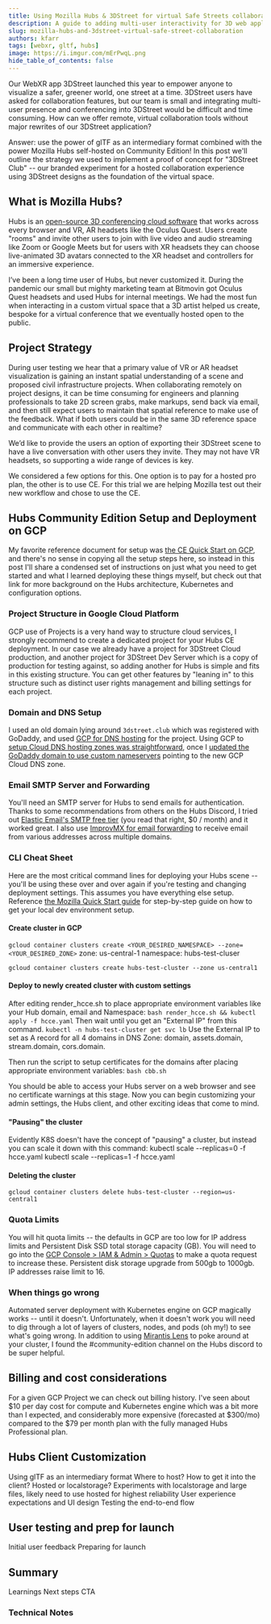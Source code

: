 ```yaml
---
title: Using Mozilla Hubs & 3DStreet for virtual Safe Streets collaboration
description: A guide to adding multi-user interactivity for 3D web applications using glTF files as intermediary.
slug: mozilla-hubs-and-3dstreet-virtual-safe-street-collaboration
authors: kfarr
tags: [webxr, gltf, hubs]
image: https://i.imgur.com/mErPwqL.png
hide_table_of_contents: false
---
```


Our WebXR app 3DStreet launched this year to empower anyone to visualize a safer, greener world, one street at a time. 3DStreet users have asked for collaboration features, but our team is small and integrating multi-user presence and conferencing into 3DStreet would be difficult and time consuming. How can we offer remote, virtual collaboration tools without major rewrites of our 3DStreet application?

Answer: use the power of glTF as an intermediary format combined with the power Mozilla Hubs self-hosted on Community Edition! In this post we'll outline the strategy we used to implement a proof of concept for "3DStreet Club" -- our branded experiment for a hosted collaboration experience using 3DStreet designs as the foundation of the virtual space.

<!-- truncate -->

## What is Mozilla Hubs?
Hubs is an [open-source 3D conferencing cloud software](https://labs.mozilla.org/projects/hubs/) that works across every browser and VR, AR headsets like the Oculus Quest. Users create "rooms" and invite other users to join with live video and audio streaming like Zoom or Google Meets but for users with XR headsets they can choose live-animated 3D avatars connected to the XR headset and controllers for an immersive experience.

I’ve been a long time user of Hubs, but never customized it. During the pandemic our small but mighty marketing team at Bitmovin got Oculus Quest headsets and used Hubs for internal meetings. We had the most fun when interacting in a custom virtual space that a 3D artist helped us create, bespoke for a virtual conference that we eventually hosted open to the public.

## Project Strategy
During user testing we hear that a primary value of VR or AR headset visualization is gaining an instant spatial understanding of a scene and proposed civil infrastructure projects. When collaborating remotely on project designs, it can be time consuming for engineers and planning professionals to take 2D screen grabs, make markups, send back via email, and then still expect users to maintain that spatial reference to make use of the feedback. What if both users could be in the same 3D reference space and communicate with each other in realtime?

We’d like to provide the users an option of exporting their 3DStreet scene to have a live conversation with other users they invite. They may not have VR headsets, so supporting a wide range of devices is key.

We considered a few options for this. One option is to pay for a hosted pro plan, the other is to use CE. For this trial we are helping Mozilla test out their new workflow and chose to use the CE.

## Hubs Community Edition Setup and Deployment on GCP
My favorite reference document for setup was [the CE Quick Start on GCP](https://hubs.mozilla.com/labs/community-edition-case-study-quick-start-on-gcp-w-aws-services/), and there's no sense in copying all the setup steps here, so instead in this post I'll share a condensed set of instructions on just what you need to get started and what I learned deploying these things myself, but check out that link for more background on the Hubs architecture, Kubernetes and configuration options.

### Project Structure in Google Cloud Platform
GCP use of Projects is a very hand way to structure cloud services, I strongly recommend to create a dedicated project for your Hubs CE deployment. In our case we already have a project for 3DStreet Cloud production, and another project for 3DStreet Dev Server which is a copy of production for testing against, so adding another for Hubs is simple and fits in this existing structure. You can get other features by "leaning in" to this structure such as distinct user rights management and billing settings for each project.

### Domain and DNS Setup
I used an old domain lying around `3dstreet.club` which was registered with GoDaddy, and used [GCP for DNS hosting](https://cloud.google.com/dns) for the project. Using GCP to [setup Cloud DNS hosting zones was straightforward](https://cloud.google.com/dns/docs/set-up-dns-records-domain-name), once I [updated the GoDaddy domain to use custom nameservers](https://www.godaddy.com/help/edit-my-domain-nameservers-664) pointing to the new GCP Cloud DNS zone.

### Email SMTP Server and Forwarding
You'll need an SMTP server for Hubs to send emails for authentication. Thanks to some recommendations from others on the Hubs Discord, I tried out [Elastic Email's SMTP free tier]( https://elasticemail.com/referral-reward?r=2d26b9c5-2367-4c1a-a658-b9eaba965057) (you read that right, $0 / month) and it worked great. I also use [ImprovMX for email forwarding](https://improvmx.com) to receive email from various addresses across multiple domains.

### CLI Cheat Sheet
Here are the most critical command lines for deploying your Hubs scene -- you'll be using these over and over again if you're testing and changing deployment settings. This assumes you have everything else setup. Reference [the Mozilla Quick Start guide](https://hubs.mozilla.com/labs/community-edition-case-study-quick-start-on-gcp-w-aws-services/) for step-by-step guide on how to get your local dev environment setup. 

#### Create cluster in GCP
`gcloud container clusters create <YOUR_DESIRED_NAMESPACE> --zone=<YOUR_DESIRED_ZONE>`
zone: us-central-1
namespace: hubs-test-cluser

`gcloud container clusters create hubs-test-cluster --zone us-central1`

#### Deploy to newly created cluster with custom settings
After editing render_hcce.sh to place appropriate environment variables like your Hub domain, email and Namespace:
`bash render_hcce.sh && kubectl apply -f hcce.yaml`
Then wait until you get an "External IP" from this command.
`kubectl -n hubs-test-cluster get svc lb`
Use the External IP to set as A record for all 4 domains in DNS Zone: domain, assets.domain, stream.domain, cors.domain.

Then run the script to setup certificates for the domains after placing appropriate environment variables:
`bash cbb.sh`

You should be able to access your Hubs server on a web browser and see no certificate warnings at this stage. Now you can begin customizing your admin settings, the Hubs client, and other exciting ideas that come to mind.

#### "Pausing" the cluster
Evidently K8S doesn't have the concept of "pausing" a cluster, but instead you can scale it down with this command:
kubectl scale --replicas=0 -f hcce.yaml
kubectl scale --replicas=1 -f hcce.yaml

#### Deleting the cluster
`gcloud container clusters delete hubs-test-cluster --region=us-central1`

### Quota Limits
You will hit quota limits -- the defaults in GCP are too low for IP address limits and Persistent Disk SSD total storage capacity (GB). You will need to go into the [GCP Console > IAM & Admin > Quotas](https://console.cloud.google.com/apis/api/compute.googleapis.com/quotas) to make a quota request to increase these. Persistent disk storage upgrade from 500gb to 1000gb. IP addresses raise limit to 16.

### When things go wrong
Automated server deployment with Kubernetes engine on GCP magically works -- until it doesn't. Unfortunately, when it doesn't work you will need to dig through a lot of layers of clusters, nodes, and pods (oh my!) to see what's going wrong. In addition to using [Mirantis Lens](https://k8slens.dev/) to poke around at your cluster, I found the #community-edition channel on the Hubs discord to be super helpful.

## Billing and cost considerations
For a given GCP Project we can check out billing history. I've seen about $10 per day cost for compute and Kubernetes engine which was a bit more than I expected, and considerably more expensive (forecasted at $300/mo) compared to the $79 per month plan with the fully managed Hubs Professional plan.

## Hubs Client Customization
Using glTF as an intermediary format
Where to host? How to get it into the client?
Hosted or localstorage? Experiments with localstorage and large files, likely need to use hosted for highest reliability
User experience expectations and UI design
Testing the end-to-end flow

## User testing and prep for launch
Initial user feedback
Preparing for launch

## Summary
Learnings
Next steps
CTA

### Technical Notes

